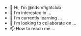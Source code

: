 - 👋 Hi, I’m @ndsmfightclub
- 👀 I’m interested in ...
- 🌱 I’m currently learning ...
- 💞️ I’m looking to collaborate on ...
- 📫 How to reach me ...

<!---
ndsmfightclub/ndsmfightclub is a ✨ special ✨ repository because its `README.md` (this file) appears on your GitHub profile.
You can click the Preview link to take a look at your changes.
--->
